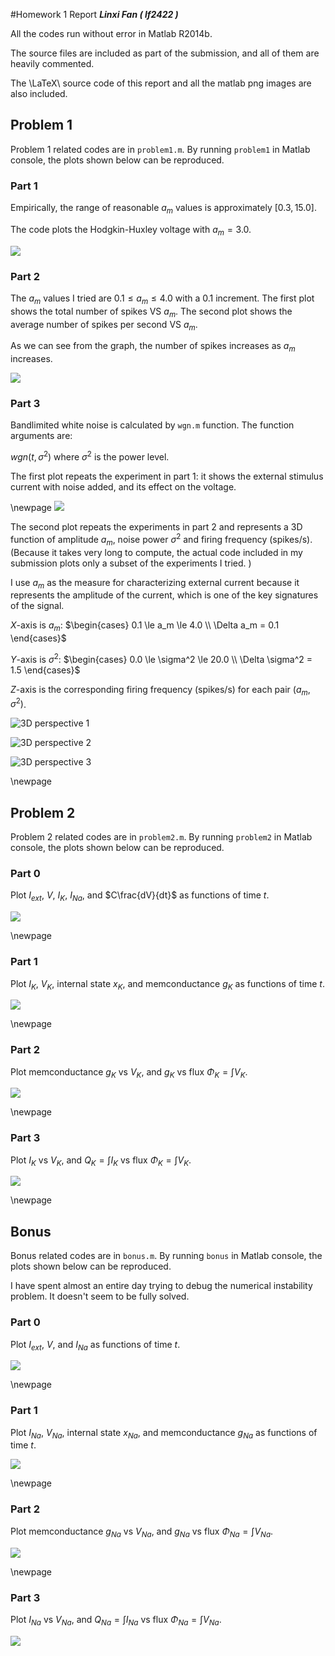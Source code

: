 #Homework 1 Report
***Linxi Fan ( lf2422 )***

All the codes run without error in Matlab R2014b. 

The source files are included as part of the submission, and all of them are heavily commented.

The \LaTeX\ source code of this report and all the matlab png images are also included.

## Problem 1

Problem 1 related codes are in `problem1.m`. By running `problem1` in Matlab console, the plots shown below can be reproduced. 

### Part 1
Empirically, the range of reasonable $a_m$ values is approximately $[0.3, 15.0]$. 

The code plots the Hodgkin-Huxley voltage with $a_m = 3.0$.

![](1_1.png)

### Part 2
The $a_m$ values I tried are $0.1 \le a_m \le 4.0$ with a $0.1$ increment.
The first plot shows the total number of spikes VS $a_m$.
The second plot shows the average number of spikes per second VS $a_m$.

As we can see from the graph, the number of spikes increases as $a_m$ increases.

![](1_2.png)

### Part 3
Bandlimited white noise is calculated by `wgn.m` function. The function arguments are:

$wgn(t, \sigma^2)$ where $\sigma^2$ is the power level.

The first plot repeats the experiment in part 1: it shows the external stimulus current with noise added, and its effect on the voltage. 

\newpage
![](1_3a.png)

The second plot repeats the experiments in part 2 and represents a 3D function of amplitude $a_m$, noise power $\sigma^2$ and firing frequency (spikes/s). 
(Because it takes very long to compute, the actual code included in my submission plots only a subset of the experiments I tried. )

I use $a_m$ as the measure for characterizing external current because it represents the amplitude of the current, which is one of the key signatures of the signal. 

$X$-axis is $a_m$: $\begin{cases} 0.1 \le a_m \le 4.0 \\ \Delta a_m = 0.1 \end{cases}$

$Y$-axis is $\sigma^2$: $\begin{cases} 0.0 \le \sigma^2 \le 20.0 \\ \Delta \sigma^2 = 1.5 \end{cases}$

$Z$-axis is the corresponding firing frequency (spikes/s) for each pair $(a_m, \sigma^2)$.

![3D perspective 1](1_3b1.png)

![3D perspective 2](1_3b2.png)

![3D perspective 3](1_3b3.png)

\newpage

## Problem 2

Problem 2 related codes are in `problem2.m`. By running `problem2` in Matlab console, the plots shown below can be reproduced. 

### Part 0

Plot $I_{ext}$, $V$, $I_K$, $I_{Na}$, and $C\frac{dV}{dt}$ as functions of time $t$. 

![](2_0.png)

\newpage

### Part 1

Plot $I_K$, $V_K$, internal state $x_K$, and memconductance $g_K$ as functions of time $t$. 

![](2_1.png)

\newpage

### Part 2

Plot memconductance $g_K$ vs $V_K$, and $g_K$ vs flux $\Phi_K = \int_{}{} V_K$.

![](2_2.png)

\newpage

### Part 3

Plot $I_K$ vs $V_K$, and $Q_K = \int_{}{} I_K$ vs flux $\Phi_K = \int_{}{} V_K$.

![](2_3.png)

\newpage

## Bonus

Bonus related codes are in `bonus.m`. By running `bonus` in Matlab console, the plots shown below can be reproduced. 

I have spent almost an entire day trying to debug the numerical instability problem. It doesn't seem to be fully solved.

### Part 0

Plot $I_{ext}$, $V$, and $I_{Na}$ as functions of time $t$. 

![](bonus_0.png)

\newpage

### Part 1

Plot $I_{Na}$, $V_{Na}$, internal state $x_{Na}$, and memconductance $g_{Na}$ as functions of time $t$. 

![](bonus_1.png)

\newpage

### Part 2

Plot memconductance $g_{Na}$ vs $V_{Na}$, and $g_{Na}$ vs flux $\Phi_{Na} = \int_{}{} V_{Na}$.

![](bonus_2.png)

\newpage

### Part 3

Plot $I_{Na}$ vs $V_{Na}$, and $Q_{Na} = \int_{}{} I_{Na}$ vs flux $\Phi_{Na} = \int_{}{} V_{Na}$.

![](bonus_3.png)

